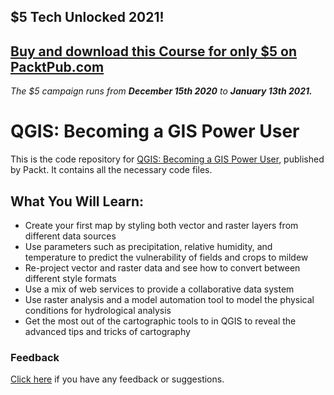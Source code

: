 ## $5 Tech Unlocked 2021!
[Buy and download this Course for only $5 on PacktPub.com](https://www.packtpub.com/product/qgis-becoming-a-gis-power-user/9781788299725)
-----
*The $5 campaign         runs from __December 15th 2020__ to __January 13th 2021.__*

# QGIS: Becoming a GIS Power User
This is the code repository for [QGIS: Becoming a GIS Power User](https://www.packtpub.com/big-data-and-business-intelligence/qgisbecoming-gis-power-user), published by Packt. It contains all the necessary code files.

## What You Will Learn:

* Create your first map by styling both vector and raster layers from different data sources
* Use parameters such as precipitation, relative humidity, and temperature to predict the vulnerability of fields and crops to mildew
* Re-project vector and raster data and see how to convert between different style formats
* Use a mix of web services to provide a collaborative data system
* Use raster analysis and a model automation tool to model the physical conditions for hydrological analysis
* Get the most out of the cartographic tools to in QGIS to reveal the advanced tips and tricks of cartography


### Feedback
[Click here](https://docs.google.com/forms/d/e/1FAIpQLSe5qwunkGf6PUvzPirPDtuy1Du5Rlzew23UBp2S-P3wB-GcwQ/viewform) if you have any feedback or suggestions.

